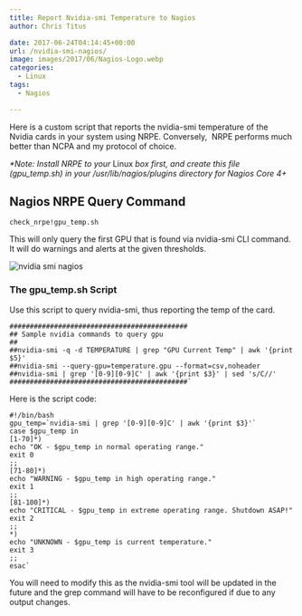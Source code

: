 ```yaml
---
title: Report Nvidia-smi Temperature to Nagios
author: Chris Titus

date: 2017-06-24T04:14:45+00:00
url: /nvidia-smi-nagios/
image: images/2017/06/Nagios-Logo.webp
categories:
  - Linux
tags:
  - Nagios

---
```

Here is a custom script that reports the nvidia-smi temperature of the Nvidia cards in your system using NRPE. Conversely,  NRPE performs much better than NCPA and my protocol of choice.<!--more-->
  
_*Note: Install NRPE to your_ Linux _box first, and create this file (gpu_temp.sh) in your /_usr_/lib/_nagios_/plugins directory for Nagios Core 4+_

## Nagios NRPE Query Command

`check_nrpe!gpu_temp.sh`

This will only query the first GPU that is found via nvidia-smi CLI command. It will do warnings and alerts at the given thresholds.

![nvidia smi nagios](/images/2017/06/script.webp)

### The gpu_temp.sh Script

Use this script to query nvidia-smi, thus reporting the temp of the card.
  
```
############################################
## Sample nvidia commands to query gpu
##
##nvidia-smi -q -d TEMPERATURE | grep "GPU Current Temp" | awk '{print $5}'
##nvidia-smi --query-gpu=temperature.gpu --format=csv,noheader
##nvidia-smi | grep '[0-9][0-9]C' | awk '{print $3}' | sed 's/C//'
############################################`
```
Here is the script code:
  
```
#!/bin/bash
gpu_temp=`nvidia-smi | grep '[0-9][0-9]C' | awk '{print $3}'`
case $gpu_temp in
[1-70]*)
echo "OK - $gpu_temp in normal operating range."
exit 0
;;
[71-80]*)
echo "WARNING - $gpu_temp in high operating range."
exit 1
;;
[81-100]*)
echo "CRITICAL - $gpu_temp in extreme operating range. Shutdown ASAP!"
exit 2
;;
*)
echo "UNKNOWN - $gpu_temp is current temperature."
exit 3
;;
esac`
```

You will need to modify this as the nvidia-smi tool will be updated in the future and the grep command will have to be reconfigured if due to any output changes.

